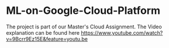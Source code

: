 # ML-on-Google-Cloud-Platform
The project is part of our Master's Cloud Assignment.
The Video explanation can be found here 
https://www.youtube.com/watch?v=9Bcrr9Ez15E&feature=youtu.be
